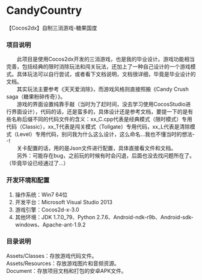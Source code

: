# CandyCountry
 【Cocos2dx】自制三消游戏-糖果国度

### 项目说明
&emsp;&emsp;此项目是使用Cocos2dx开发的三消游戏，也是我的毕业设计。游戏功能相当完善，包括经典的限时消除玩法和闯关玩法，还加上了一种自己设计的一个游戏模式。具体玩法可以自行尝试，或者看下文档说明，文档很详细，毕竟是毕业设计的文档。  
&emsp;&emsp;其实玩法主要参考《天天爱消除》，而游戏风格则直接照搬《Candy Crush saga（糖果粉碎传奇）》。  
&emsp;&emsp;游戏的界面设置纯靠手敲（当时为了赶时间，没去学习使用CocosStudio进行界面设计），代码的话，还是蛮多的，具体设计还是参考文档，要提一下的是有些名称后缀不同的代码文件的含义：xx_C.cpp代表是经典模式（限时模式）专用代码（Classic），xx_T代表是闯关模式（Tollgate）专用代码，xx_L代表是清除模式（Level）专用代码，别问我为什么这么设计，这么命名...我也不懂当时的想法- -!  
&emsp;&emsp;关卡配置的话，用的是Json文件进行配置，具体直接看文件和文档。  
&emsp;&emsp;另外：可能存在bug，之前玩的时候有时会闪退，后面也没去找问题所在了。（毕竟毕设已经通过了...）

### 开发环境和配置
1. 操作系统：Win7 64位  
2. 开发平台：Microsoft Visual Studio 2013  
3. 游戏引擎：Cocos2d-x-3.0  
4. 其他环境：JDK 1.7.0_79、Python 2.7.6、Android-ndk-r9b、Android-sdk-windows、Apache-ant-1.9.2

### 目录说明
Assets/Classes：存放游戏代码文件。  
Assets/Resources：存放游戏图片和音频资源。  
Document：存放项目文档和打包的安卓APK文件。  
